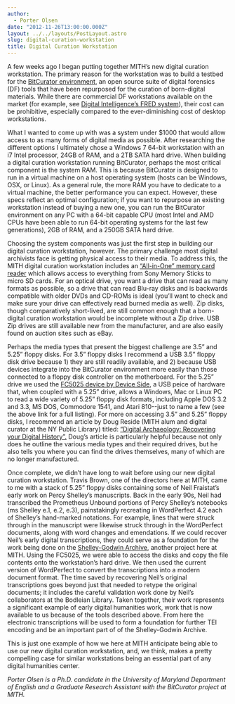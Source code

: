 ```yaml
---
author:
  - Porter Olsen
date: "2012-11-26T13:00:00.000Z"
layout: ../../layouts/PostLayout.astro
slug: digital-curation-workstation
title: Digital Curation Workstation
---
```


A few weeks ago I began putting together MITH’s new digital curation workstation. The primary reason for the workstation was to build a testbed for the [BitCurator environment](http://www.bitcurator.net/), an open source suite of digital forensics (DF) tools that have been repurposed for the curation of born-digital materials. While there are commercial DF workstations available on the market (for example, see [Digital Intelligence’s FRED system](http://www.digitalintelligence.com/products/fred/)), their cost can be prohibitive, especially compared to the ever-diminishing cost of desktop workstations.

What I wanted to come up with was a system under \$1000 that would allow access to as many forms of digital media as possible. After researching the different options I ultimately chose a Windows 7 64-bit workstation with an i7 Intel processor, 24GB of RAM, and a 2TB SATA hard drive. When building a digital curation workstation running BitCurator, perhaps the most critical component is the system RAM. This is because BitCurator is designed to run in a virtual machine on a host operating system (hosts can be Windows, OSX, or Linux). As a general rule, the more RAM you have to dedicate to a virtual machine, the better performance you can expect. However, these specs reflect an optimal configuration; if you want to repurpose an existing workstation instead of buying a new one, you can run the BitCurator environment on any PC with a 64-bit capable CPU (most Intel and AMD CPUs have been able to run 64-bit operating systems for the last few generations), 2GB of RAM, and a 250GB SATA hard drive.

Choosing the system components was just the first step in building our digital curation workstation, however. The primary challenge most digital archivists face is getting physical access to their media. To address this, the MITH digital curation workstation includes an [“All-in-One” memory card reader](http://en.wikipedia.org/wiki/Memory_card_reader) which allows access to everything from Sony Memory Sticks to micro SD cards. For an optical drive, you want a drive that can read as many formats as possible, so a drive that can read Blu-ray disks and is backwards compatible with older DVDs and CD-ROMs is ideal (you’ll want to check and make sure your drive can effectively read burned media as well). Zip disks, though comparatively short-lived, are still common enough that a born-digital curation workstation would be incomplete without a Zip drive. USB Zip drives are still available new from the manufacturer, and are also easily found on auction sites such as eBay.

Perhaps the media types that present the biggest challenge are 3.5” and 5.25” floppy disks. For 3.5” floppy disks I recommend a USB 3.5” floppy disk drive because 1) they are still readily available, and 2) because USB devices integrate into the BitCurator environment more easily than those connected to a floppy disk controller on the motherboard. For the 5.25” drive we used the [FC5025 device by Device Side](http://www.deviceside.com/fc5025.html), a USB peice of hardware that, when coupled with a 5.25” drive, allows a Windows, Mac or Linux PC to read a wide variety of 5.25” floppy disk formats, including Apple DOS 3.2 and 3.3, MS DOS, Commodore 1541, and Atari 810--just to name a few (see the above link for a full listing). For more on accessing 3.5” and 5.25” floppy disks, I recommend an article by Doug Reside (MITH alum and digital curator at the NY Public Library) titled: [“Digital Archaeology: Recovering your Digital History”.](http://www.nypl.org/blog/2012/07/23/digital-archaeology-recovering-your-digital-history) Doug’s article is particularly helpful because not only does he outline the various media types and their required drives, but he also tells you where you can find the drives themselves, many of which are no longer manufactured.

Once complete, we didn’t have long to wait before using our new digital curation workstation. Travis Brown, one of the directors here at MITH, came to me with a stack of 5.25” floppy disks containing some of Neil Fraistat’s early work on Percy Shelley’s manuscripts. Back in the early 90s, Neil had transcribed the Prometheus Unbound portions of Percy Shelley’s notebooks (ms Shelley e.1, e.2, e.3), painstakingly recreating in WordPerfect 4.2 each of Shelley’s hand-marked notations. For example, lines that were struck through in the manuscript were likewise struck through in the WordPerfect documents, along with word changes and emendations. If we could recover Neil’s early digital transcriptions, they could serve as a foundation for the work being done on the [Shelley-Godwin Archive](http://www.shelleygodwinarchive.org/), another project here at MITH. Using the FC5025, we were able to access the disks and copy the file contents onto the workstation’s hard drive. We then used the current version of WordPerfect to convert the transcriptions into a modern document format. The time saved by recovering Neil’s original transcriptions goes beyond just that needed to retype the original documents; it includes the careful validation work done by Neil’s collaborators at the Bodleian Library. Taken together, their work represents a significant example of early digital humanities work, work that is now available to us because of the tools described above. From here the electronic transcriptions will be used to form a foundation for further TEI encoding and be an important part of of the Shelley-Godwin Archive.

This is just one example of how we here at MITH anticipate being able to use our new digital curation workstation, and, we think, makes a pretty compelling case for similar workstations being an essential part of any digital humanities center.

_Porter Olsen is a Ph.D. candidate in the University of Maryland Department of English and a Graduate Research Assistant with the BitCurator project at MITH._
